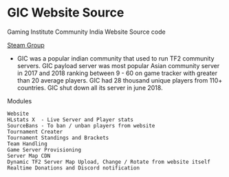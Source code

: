 # GIC Website Source

Gaming Institute Community India Website Source code

[Steam Group](https://steamcommunity.com/groups/gamiin)

- GIC was a popular indian community that used to run TF2 community servers. GIC payload server was most popular Asian community server in 2017 and 2018 ranking between 9 - 60 on game tracker with greater than 20 average players. GIC had 28 thousand unique players from 110+ countries. GIC shut down all its server in june 2018. 

Modules 
    
    Website
    HLstats X  - Live Server and Player stats
    SourceBans - To ban / unban players from website
    Tournament Creater
    Tournament Standings and Brackets
    Team Handling
    Game Server Provisioning
    Server Map CDN
    Dynamic TF2 Server Map Upload, Change / Rotate from website itself
    Realtime Donations and Discord notification



